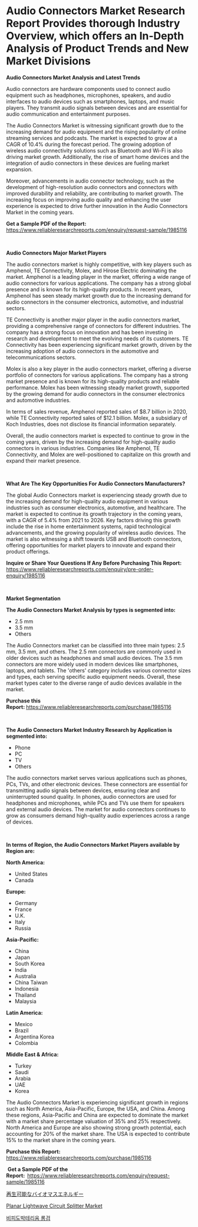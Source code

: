 <p><h1>Audio Connectors Market Research Report Provides thorough Industry Overview, which offers an In-Depth Analysis of Product Trends and New Market Divisions</h1></p><p><strong>Audio Connectors Market Analysis and Latest Trends</strong></p>
<p><p>Audio connectors are hardware components used to connect audio equipment such as headphones, microphones, speakers, and audio interfaces to audio devices such as smartphones, laptops, and music players. They transmit audio signals between devices and are essential for audio communication and entertainment purposes.</p><p>The Audio Connectors Market is witnessing significant growth due to the increasing demand for audio equipment and the rising popularity of online streaming services and podcasts. The market is expected to grow at a CAGR of 10.4% during the forecast period. The growing adoption of wireless audio connectivity solutions such as Bluetooth and Wi-Fi is also driving market growth. Additionally, the rise of smart home devices and the integration of audio connectors in these devices are fueling market expansion.</p><p>Moreover, advancements in audio connector technology, such as the development of high-resolution audio connectors and connectors with improved durability and reliability, are contributing to market growth. The increasing focus on improving audio quality and enhancing the user experience is expected to drive further innovation in the Audio Connectors Market in the coming years.</p></p>
<p><strong>Get a Sample PDF of the Report:&nbsp;</strong> <a href="https://www.reliableresearchreports.com/enquiry/request-sample/1985116">https://www.reliableresearchreports.com/enquiry/request-sample/1985116</a></p>
<p>&nbsp;</p>
<p><strong>Audio Connectors Major Market Players</strong></p>
<p><p>The audio connectors market is highly competitive, with key players such as Amphenol, TE Connectivity, Molex, and Hirose Electric dominating the market. Amphenol is a leading player in the market, offering a wide range of audio connectors for various applications. The company has a strong global presence and is known for its high-quality products. In recent years, Amphenol has seen steady market growth due to the increasing demand for audio connectors in the consumer electronics, automotive, and industrial sectors.</p><p>TE Connectivity is another major player in the audio connectors market, providing a comprehensive range of connectors for different industries. The company has a strong focus on innovation and has been investing in research and development to meet the evolving needs of its customers. TE Connectivity has been experiencing significant market growth, driven by the increasing adoption of audio connectors in the automotive and telecommunications sectors.</p><p>Molex is also a key player in the audio connectors market, offering a diverse portfolio of connectors for various applications. The company has a strong market presence and is known for its high-quality products and reliable performance. Molex has been witnessing steady market growth, supported by the growing demand for audio connectors in the consumer electronics and automotive industries.</p><p>In terms of sales revenue, Amphenol reported sales of $8.7 billion in 2020, while TE Connectivity reported sales of $12.1 billion. Molex, a subsidiary of Koch Industries, does not disclose its financial information separately.</p><p>Overall, the audio connectors market is expected to continue to grow in the coming years, driven by the increasing demand for high-quality audio connectors in various industries. Companies like Amphenol, TE Connectivity, and Molex are well-positioned to capitalize on this growth and expand their market presence.</p></p>
<p>&nbsp;</p>
<p><strong>What Are The Key Opportunities For Audio Connectors Manufacturers?</strong></p>
<p><p>The global Audio Connectors market is experiencing steady growth due to the increasing demand for high-quality audio equipment in various industries such as consumer electronics, automotive, and healthcare. The market is expected to continue its growth trajectory in the coming years, with a CAGR of 5.4% from 2021 to 2026. Key factors driving this growth include the rise in home entertainment systems, rapid technological advancements, and the growing popularity of wireless audio devices. The market is also witnessing a shift towards USB and Bluetooth connectors, offering opportunities for market players to innovate and expand their product offerings.</p></p>
<p><strong>Inquire or Share Your Questions If Any Before Purchasing This Report:</strong> <a href="https://www.reliableresearchreports.com/enquiry/pre-order-enquiry/1985116">https://www.reliableresearchreports.com/enquiry/pre-order-enquiry/1985116</a></p>
<p>&nbsp;</p>
<p><strong>Market Segmentation</strong></p>
<p><strong>The Audio Connectors Market Analysis by types is segmented into:</strong></p>
<p><ul><li>2.5 mm</li><li>3.5 mm</li><li>Others</li></ul></p>
<p><p>The Audio Connectors market can be classified into three main types: 2.5 mm, 3.5 mm, and others. The 2.5 mm connectors are commonly used in older devices such as headphones and small audio devices. The 3.5 mm connectors are more widely used in modern devices like smartphones, laptops, and tablets. The 'others' category includes various connector sizes and types, each serving specific audio equipment needs. Overall, these market types cater to the diverse range of audio devices available in the market.</p></p>
<p><strong>Purchase this Report:&nbsp;</strong><a href="https://www.reliableresearchreports.com/purchase/1985116">https://www.reliableresearchreports.com/purchase/1985116</a></p>
<p>&nbsp;</p>
<p><strong>The Audio Connectors Market Industry Research by Application is segmented into:</strong></p>
<p><ul><li>Phone</li><li>PC</li><li>TV</li><li>Others</li></ul></p>
<p><p>The audio connectors market serves various applications such as phones, PCs, TVs, and other electronic devices. These connectors are essential for transmitting audio signals between devices, ensuring clear and uninterrupted sound quality. In phones, audio connectors are used for headphones and microphones, while PCs and TVs use them for speakers and external audio devices. The market for audio connectors continues to grow as consumers demand high-quality audio experiences across a range of devices.</p></p>
<p>&nbsp;</p>
<p><strong>In terms of Region, the Audio Connectors Market Players available by Region are:</strong></p>
<p>
    <p> <strong> North America: </strong>
        <ul>
            <li>United States</li>
            <li>Canada</li>
        </ul>
        </p> 
    <p> <strong> Europe: </strong>
        <ul>
            <li>Germany</li>
            <li>France</li>
            <li>U.K.</li>
            <li>Italy</li>
            <li>Russia</li>
        </ul>
        </p> 
    <p> <strong> Asia-Pacific: </strong>
        <ul>
            <li>China</li>
            <li>Japan</li>
            <li>South Korea</li>
            <li>India</li>
            <li>Australia</li>
            <li>China Taiwan</li>
            <li>Indonesia</li>
            <li>Thailand</li>
            <li>Malaysia</li>
        </ul>
        </p> 
    <p> <strong> Latin America: </strong>
        <ul>
            <li>Mexico</li>
            <li>Brazil</li>
            <li>Argentina Korea</li>
            <li>Colombia</li>
        </ul>
        </p> 
    <p> <strong> Middle East & Africa: </strong>
        <ul>
            <li>Turkey</li>
            <li>Saudi</li>
            <li>Arabia</li>
            <li>UAE</li>
            <li>Korea</li>
        </ul>
    </p>
    </p>
<p><p>The Audio Connectors Market is experiencing significant growth in regions such as North America, Asia-Pacific, Europe, the USA, and China. Among these regions, Asia-Pacific and China are expected to dominate the market with a market share percentage valuation of 35% and 25% respectively. North America and Europe are also showing strong growth potential, each accounting for 20% of the market share. The USA is expected to contribute 15% to the market share in the coming years.</p></p>
<p><strong>Purchase this Report: </strong><a href="https://www.reliableresearchreports.com/purchase/1985116">https://www.reliableresearchreports.com/purchase/1985116</a></p>
<p>&nbsp;<strong>Get a Sample PDF of the Report:&nbsp;&nbsp;</strong><a href="https://www.reliableresearchreports.com/enquiry/request-sample/1985116">https://www.reliableresearchreports.com/enquiry/request-sample/1985116</a></p>
<p><strong></strong></p>
<p><p><a href="https://github.com/wkuactfdzwizk06/Market-Research-Report-List-1/blob/main/81953299917.md">再生可能なバイオマスエネルギー</a></p><p><a href="https://github.com/singletonthaxterkelliehr2df/Market-Research-Report-List-1/blob/main/planar-lightwave-circuit-splitter-market.md">Planar Lightwave Circuit Splitter Market</a></p><p><a href="https://github.com/akzkkws047661437/Market-Research-Report-List-1/blob/main/82872709303.md">비피도박테리움 롱검</a></p></p>